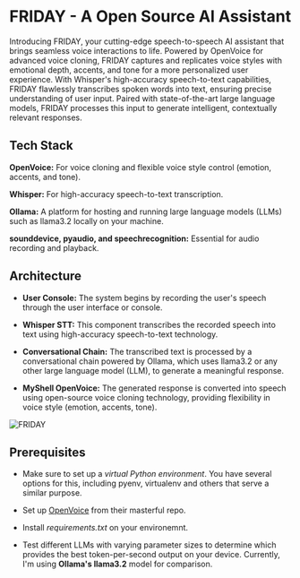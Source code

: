 
# FRIDAY - A Open Source AI Assistant

Introducing FRIDAY, your cutting-edge speech-to-speech AI assistant that brings seamless voice interactions to life. Powered by OpenVoice for advanced voice cloning, FRIDAY captures and replicates voice styles with emotional depth, accents, and tone for a more personalized user experience. With Whisper's high-accuracy speech-to-text capabilities, FRIDAY flawlessly transcribes spoken words into text, ensuring precise understanding of user input. Paired with state-of-the-art large language models, FRIDAY processes this input to generate intelligent, contextually relevant responses.



## Tech Stack

**OpenVoice:** For voice cloning and flexible voice style control (emotion, accents, and tone).

**Whisper:** For high-accuracy speech-to-text transcription.

**Ollama:** A platform for hosting and running large language models (LLMs) such as llama3.2 locally on your machine.

**sounddevice, pyaudio, and speechrecognition:** Essential for audio recording and playback.




## Architecture 
- **User Console:** The system begins by recording the user's speech through the user interface or console.

- **Whisper STT:** This component transcribes the recorded speech into text using high-accuracy speech-to-text technology.

- **Conversational Chain:** The transcribed text is processed by a conversational chain powered by Ollama, which uses llama3.2 or any other large language model (LLM), to generate a meaningful response.

- **MyShell OpenVoice:** The generated response is converted into speech using open-source voice cloning technology, providing flexibility in voice style (emotion, accents, tone).

![FRIDAY](https://github.com/user-attachments/assets/5fe601f7-3335-449b-9b59-ea961449fbe7)



## Prerequisites
 - Make sure to set up a *virtual Python environment*. You have several options for this, including pyenv, virtualenv and others that serve a similar purpose.

 - Set up [OpenVoice](https://github.com/myshell-ai/OpenVoice) from their masterful repo.

 - Install *requirements.txt* on your environemnt.

 - Test different LLMs with varying parameter sizes to determine which provides the best token-per-second output on your device. Currently, I'm using **Ollama's llama3.2** model for comparison. 

